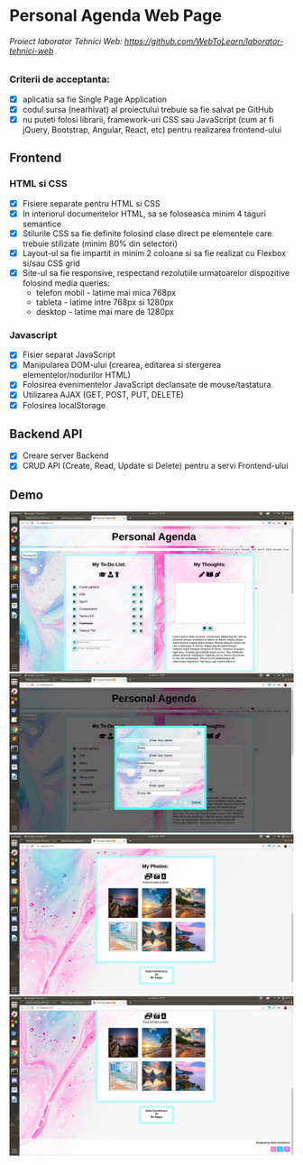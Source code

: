 # Personal Agenda Web Page

###### Proiect laborator Tehnici Web: https://github.com/WebToLearn/laborator-tehnici-web

### Criterii de acceptanta:

- [x] aplicatia sa fie Single Page Application
- [x] codul sursa (nearhivat) al proiectului trebuie sa fie salvat pe GitHub
- [x] nu puteti folosi librarii, framework-uri CSS sau JavaScript (cum ar fi jQuery, Bootstrap, Angular, React, etc) pentru realizarea frontend-ului

## Frontend 
### HTML si CSS
- [x] Fisiere separate pentru HTML si CSS
- [x] In interiorul documentelor HTML, sa se foloseasca minim 4 taguri semantice
- [x] Stilurile CSS sa fie definite folosind clase direct pe elementele care trebuie stilizate (minim 80% din selectori) 
- [x] Layout-ul sa fie impartit in minim 2 coloane si sa fie realizat cu Flexbox si/sau CSS grid 
- [x] Site-ul sa fie responsive, respectand rezolutiile urmatoarelor dispozitive folosind media queries: 
  - telefon mobil - latime mai mica 768px
  - tableta - latime intre 768px si 1280px
  - desktop - latime mai mare de 1280px
### Javascript
- [x] Fisier separat JavaScript 
- [x] Manipularea DOM-ului (crearea, editarea si stergerea elementelor/nodurilor HTML) 
- [x] Folosirea evenimentelor JavaScript declansate de mouse/tastatura 
- [x] Utilizarea AJAX (GET, POST, PUT, DELETE)
- [x] Folosirea localStorage
## Backend API 
- [x] Creare server Backend
- [x] CRUD API (Create, Read, Update si Delete) pentru a servi Frontend-ului 

## Demo
![](demophotos/1.png) <br>
![](demophotos/2.png) <br>
![](demophotos/3.png) <br>
![](demophotos/4.png) <br>

